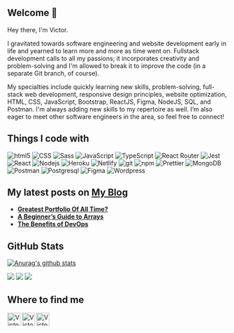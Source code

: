 <h2>Welcome 👋</h2>
<p>Hey there, I'm Victor. </p>

<p>I gravitated towards software engineering and website development early in life and yearned to learn more and more as time went on. Fullstack development calls to all my passions; it incorporates creativity and problem-solving and I'm allowed to break it to improve the code (in a separate Git branch, of course).</p>  

<p>My specialties include quickly learning new skills, problem-solving, full-stack web development, responsive design principles, website optimization, HTML, CSS, JavaScript, Bootstrap, ReactJS, Figma, NodeJS, SQL, and Postman. I'm always adding new skills to my repertoire as well. I’m also eager to meet other software engineers in the area, so feel free to connect!</p>

<h2>Things I code with</h2>
<p>
  <img alt="html5" src="https://img.shields.io/badge/-HTML5-E34F26?style=for-the-badge&logo=html5&logoColor=white" />
  <img alt="CSS" src="https://img.shields.io/badge/CSS3-1572B6?style=for-the-badge&logo=css3&logoColor=white" />
  <img alt="Sass" src="https://img.shields.io/badge/-Sass-CC6699?style=for-the-badge&logo=sass&logoColor=white" />
  <img alt="JavaScript" src="https://img.shields.io/badge/JavaScript-323330?style=for-the-badge&logo=javascript&logoColor=F7DF1E" />
  <img alt="TypeScript" src="https://img.shields.io/badge/-TypeScript-007ACC?style=for-the-badge&logo=typescript&logoColor=white" />
  <img alt="React Router" src="https://img.shields.io/badge/React_Router-CA4245?style=for-the-badge&logo=react-router&logoColor=white" />
  <img alt="Jest" src="https://img.shields.io/badge/Jest-323330?style=for-the-badge&logo=Jest&logoColor=white" />
  <img alt="React" src="https://img.shields.io/badge/-React-45b8d8?style=for-the-badge&logo=react&logoColor=white" />
  <img alt="Nodejs" src="https://img.shields.io/badge/-Nodejs-43853d?style=for-the-badge&logo=Node.js&logoColor=white" />
  <img alt="Heroku" src="https://img.shields.io/badge/-Heroku-430098?style=for-the-badge&logo=heroku&logoColor=white" />
  <img alt="Netlify" src="https://img.shields.io/badge/Netlify-00C7B7?style=for-the-badge&logo=netlify&logoColor=white" />
  <img alt="git" src="https://img.shields.io/badge/-Git-F05032?style=for-the-badge&logo=git&logoColor=white" />
  <img alt="npm" src="https://img.shields.io/badge/-NPM-CB3837?style=for-the-badge&logo=npm&logoColor=white" />
  <img alt="Prettier" src="https://img.shields.io/badge/-Prettier-F7B93E?style=for-the-badge&logo=prettier&logoColor=white" />
  <img alt="MongoDB" src="https://img.shields.io/badge/-MongoDB-13aa52?style=for-the-badge&logo=mongodb&logoColor=white" />
  <img alt="Postman" src="https://img.shields.io/badge/-Postman-FF6C37?style=for-the-badge&logo=postman&logoColor=white" />
  <img alt="Postgresql" src="https://img.shields.io/badge/-Postgresql-4169E1?style=for-the-badge&logo=postgresql&logoColor=white" />
  <img alt="Figma" src="https://img.shields.io/badge/-Figma-F24E1E?style=for-the-badge&logo=figma&logoColor=white" />
  <img alt="Wordpress" src="https://img.shields.io/badge/-Wordpress-21759B?style=for-the-badge&logo=wordpress&logoColor=white" />
</p>

<h2>My latest posts on <a href="https://medium.com/@victor.daramola">My Blog</a></h2>
<ul>
  <li>
    <a href="https://medium.com/strategio/greatest-portfolio-of-all-time-a057287613fc">
      <b>
        Greatest Portfolio Of All Time?
      </b>
    </a>
  </li>
  <li>
    <a href="https://medium.com/strategio/a-beginners-guide-to-arrays-db03c27f20a7">
      <b>
        A Beginner’s Guide to Arrays
      </b>
    </a>
  </li>
    <li>
    <a href="https://medium.com/strategio/the-benefits-of-devops-1e2edb83bee6">
      <b>
        The Benefits of DevOps
      </b>
    </a>
  </li>
</ul>

<h2>GitHub Stats</h2>

[![Anurag's github stats](https://github-readme-stats.vercel.app/api?username=daramolav1)](https://github.com/anuraghazra/github-readme-stats)

![](https://raw.githubusercontent.com/daramolav1/github-stats-transparent/output/generated/overview.svg)
![](https://raw.githubusercontent.com/daramolav1/github-stats-transparent/output/generated/languages.svg)
![](https://komarev.com/ghpvc/?username=daramolav1)

<h2>Where to find me</h2>

<a href="https://www.instagram.com/vicintech/">
  <img align="left" alt="Victor Daramola's Instagram" width="30px" src="https://github.com/hussainweb/hussainweb/blob/main/icons/instagram.png?raw=true" />
</a>
<a href="https://www.twitter.com/vicintech">
  <img align="left" alt="Victor Daramola | Twitter" width="30px" src="https://github.com/hussainweb/hussainweb/blob/main/icons/twitter.png?raw=true" />
</a>
<a href="https://www.linkedin.com/in/daramolav1/">
  <img align="left" alt="Victor Daramola's LinkedIn" width="30px" src="https://github.com/hussainweb/hussainweb/blob/main/icons/linkedin.png?raw=true" />
</a>

